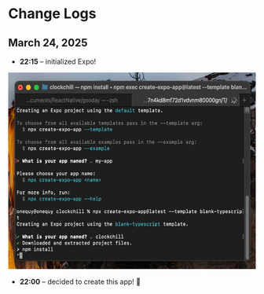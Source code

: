 # Change Logs

## March 24, 2025
- **22:15** – initialized Expo!
<img src="./images/expo-init.jpg" alt="expo-init" height="400">

- **22:00** – decided to create this app! 🚀  
